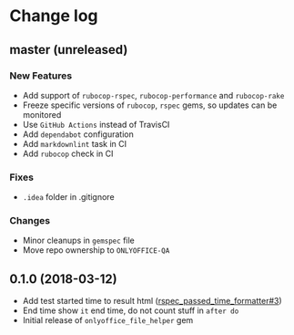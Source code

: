 # Change log

## master (unreleased)

### New Features

* Add support of `rubocop-rspec`, `rubocop-performance` and `rubocop-rake`
* Freeze specific versions of `rubocop`,
  `rspec` gems, so updates can be monitored
* Use `GitHub Actions` instead of TravisCI
* Add `dependabot` configuration
* Add `markdownlint` task in CI
* Add `rubocop` check in CI

### Fixes

* `.idea` folder in .gitignore

### Changes

* Minor cleanups in `gemspec` file
* Move repo ownership to `ONLYOFFICE-QA`

## 0.1.0 (2018-03-12)

* Add test started time to result html ([rspec_passed_time_formatter#3](https://github.com/ONLYOFFICE-QA/rspec_passed_time_formatter/issues/3))
* End time show `it` end time, do not count stuff in `after do`
* Initial release of `onlyoffice_file_helper` gem

